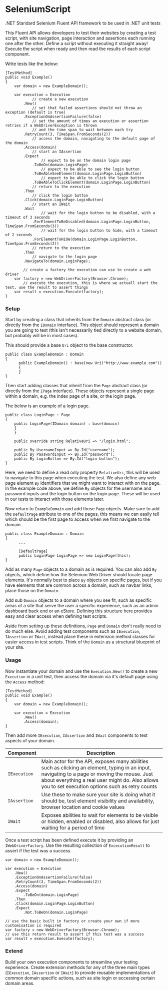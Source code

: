 # SeleniumScript
.NET Standard Selenium Fluent API framework to be used in .NET unit tests

This Fluent API allows developers to test their websites by creating a test script, with site navigation, page interaction and assertions each running one after the other. Define a script without executing it straight away! Execute the script when ready and then 
read the results of each script component.

Write tests like the below:

```
[TestMethod]
public void Example()
{
    var domain = new ExampleDomain();

    var execution = Execution
            // create a new execution
        .New()
            // set that failed assertions should not throw an exception (default is true)
        .ExceptionOnAssertionFailure(false)
            // set the amount of times an execution or assertion retries if a WebDriverException is thrown
            // and the time span to wait between each try
        .RetryCount(3, TimeSpan.FromSeconds(2))
            // access the domain, navigating to the default page of the domain
        .Access(domain)
            // start an IAssertion
        .Expect
                // expect to be on the domain login page
            .ToBeOn(domain.LoginPage)
                // expect to be able to see the login button
            .ToBeAbleSeeElement(domain.LoginPage.LoginButton)
                // expect to be able to click the login button
            .ToBeAbleToClickElement(domain.LoginPage.LoginButton)
            // return to the execution
        .Then
            // click the login button
        .Click(domain.LoginPage.LoginButton)
            // start an IWait
        .Wait
                // wait for the login button to be disabled, with a timeout of 3 seconds
            .ForElementToBeDisabled(domain.LoginPage.LoginButton, TimeSpan.FromSeconds(3))
                // wait for the login button to hide, with a timeout of 2 seconds
            .ForElementToHide(domain.LoginPage.LoginButton, TimeSpan.FromSeconds(2))
            // return to the execution
        .Then
            // navigate to the login page
        .NavigateTo(domain.LoginPage);

        // create a factory the execution can use to create a web driver
    var factory = new WebDriverFactory(Browser.Chrome);
        // execute the execution, this is where we actuall start the test, use the result to assert things
    var result = execution.Execute(factory);
}
```

### Setup

Start by creating a class that inherits from the `Domain` abstract class (or directly from the `IDomain` interface). This object should represent a domain you are going to test (this isn't necessarily tied directly to a website domain, but probably will be in most cases).

This should provide a base `Uri` object to the base constructor.

```
public class ExampleDomain : Domain
{
      public ExampleDomain() : base(new Uri("http://www.example.com"))
      {
      }
}
```

Then start adding classes that inherit from the `Page` abstract class (or directly from the `IPage` interface). These objects represent a single page within a domain, e.g. the index page of a site, or the login page.

The below is an example of a login page.

```
public class LoginPage : Page
{
    public LoginPage(IDomain domain) : base(domain)
    {
    }

    public override string RelativeUri => "/login.html";
        
    public By UsernameInput => By.Id("username");
    public By PasswordInput => By.Id("password");
    public By LoginButton => By.Id("login-button");
}
```

Here, we need to define a read only property `RelativeUri`, this will be used to navigate to this page when executing the test. We also define any web page element `By` identifiers that we might want to interact with on the page. In the example code above, we define `By` objects for the username and password inputs and the login button on the login page. These will be used in our tests to interact with those elements later.

Now return to `ExampleDomain` and add those `Page` objects. Make sure to add the `DefaultPage` attribute to one of the pages, this means we can easily tell which should be the first page to access when we first navigate to the domain.

```
public class ExampleDomain : Domain
{
      ...
      
      [DefaultPage]
      public LoginPage LoginPage => new LoginPage(this);
}
```

Add as many `Page` objects to a domain as is required. You can also add `By` objects, which define how the Selenium Web Driver should locate page elements. It's normally best to place `By` objects on specific pages, but if you have elements that are common across a domain, such as navbar links, place those on the `Domain`.

Add sub `Domain` objects to a domain where you see fit, such as specific areas of a site that serve the user a specific experience, such as an admin dashboard back end or an eStore. Defining this structure here provides easy and clear access when defining test scripts.

Aside from setting up these definitions, `Page` and `Domain` don't really need to do much else. Avoid adding test components such as `IExecution`, `IAssertion` or `IWait`, instead place these in extension method classes for easier access in test scripts. Think of the `Domain` as a structural blueprint of your site.

### Usage

Now instantiate your domain and use the `Execution.New()` to create a new `Execution` in a unit test, then access the domain via it's default page using the `Access` method:

```
[TestMethod]
public void Example()
{
    var domain = new ExampleDomain();

    var execution = Execution
        .New()
        .Access(domain);
}
```

Then add more `IExecution`, `IAssertion` and `IWait` components to test aspects of your domain. 

| Component | Description |
|---|---|
|`IExecution`| Main actor for the API, exposes many abilities such as clicking an element, typing in an input, navigating to a page or moving the mouse. Just about everything a real user might do. Also allows you to set execution options such as retry counts |
|`IAssertion`| Use these to make sure your site is doing what it should be, test element visibility and availability, browser location and cookie values |
|`IWait`| Exposes abilities to wait for elements to be visible or hidden, enabled or disabled, also allows for just waiting for a period of time |

Once a test script has been defined execute it by providing an `IWebDriverFactory`. Use the resulting collection of `ExcecutionResult` to assert if the test was a success.

```
var domain = new ExampleDomain();

var execution = Execution
    .New()
    .ExceptionOnAssertionFailure(false)
    .RetryCount(3, TimeSpan.FromSeconds(2))
    .Access(domain)
    .Expect
        .ToBeOn(domain.LoginPage)
    .Then
    .Click(domain.LoginPage.LoginButton)
    .Expect
        .Not.ToBeOn(domain.LoginPage)

// use the basic built in factory or create your own if more customisation is required
var factory = new WebDriverFactory(Browser.Chrome);
// use this return result to assert if this test was a success
var result = execution.Execute(factory);
```

### Extend

Build your own execution components to streamline your testing experience. Create extension methods for any of the three main types (`IExecution`, `IAssertion` or `IWait`) to provide reusable implementations of common domain specific actions, such as site login or accessing certain domain areas.


